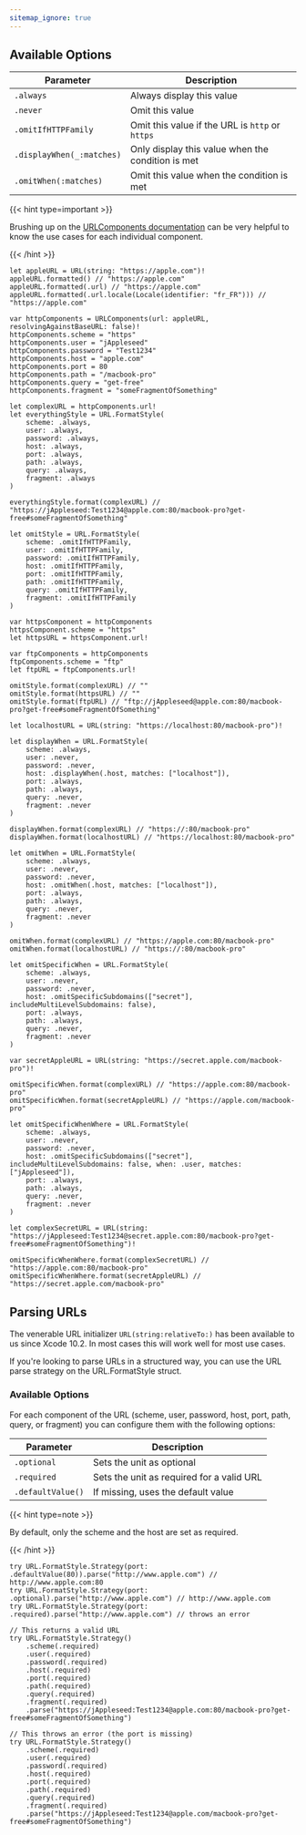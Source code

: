```yaml
---
sitemap_ignore: true
---
```


## Available Options

| Parameter                 | Description                                       |
| ------------------------- | ------------------------------------------------- |
| `.always`                 | Always display this value                         |
| `.never`                  | Omit this value                                   |
| `.omitIfHTTPFamily`       | Omit this value if the URL is `http` or `https`   |
| `.displayWhen(_:matches)` | Only display this value when the condition is met |
| `.omitWhen(:matches)`     | Omit this value when the condition is met         |

{{< hint type=important >}}

Brushing up on the [URLComponents documentation](https://developer.apple.com/documentation/foundation/urlcomponents/) can be very helpful to know the use cases for each individual component.

{{< /hint >}}

```
let appleURL = URL(string: "https://apple.com")!
appleURL.formatted() // "https://apple.com"
appleURL.formatted(.url) // "https://apple.com"
appleURL.formatted(.url.locale(Locale(identifier: "fr_FR"))) // "https://apple.com"

var httpComponents = URLComponents(url: appleURL, resolvingAgainstBaseURL: false)!
httpComponents.scheme = "https"
httpComponents.user = "jAppleseed"
httpComponents.password = "Test1234"
httpComponents.host = "apple.com"
httpComponents.port = 80
httpComponents.path = "/macbook-pro"
httpComponents.query = "get-free"
httpComponents.fragment = "someFragmentOfSomething"

let complexURL = httpComponents.url!
let everythingStyle = URL.FormatStyle(
    scheme: .always,
    user: .always,
    password: .always,
    host: .always,
    port: .always,
    path: .always,
    query: .always,
    fragment: .always
)

everythingStyle.format(complexURL) // "https://jAppleseed:Test1234@apple.com:80/macbook-pro?get-free#someFragmentOfSomething"

let omitStyle = URL.FormatStyle(
    scheme: .omitIfHTTPFamily,
    user: .omitIfHTTPFamily,
    password: .omitIfHTTPFamily,
    host: .omitIfHTTPFamily,
    port: .omitIfHTTPFamily,
    path: .omitIfHTTPFamily,
    query: .omitIfHTTPFamily,
    fragment: .omitIfHTTPFamily
)

var httpsComponent = httpComponents
httpsComponent.scheme = "https"
let httpsURL = httpsComponent.url!

var ftpComponents = httpComponents
ftpComponents.scheme = "ftp"
let ftpURL = ftpComponents.url!

omitStyle.format(complexURL) // ""
omitStyle.format(httpsURL) // ""
omitStyle.format(ftpURL) // "ftp://jAppleseed@apple.com:80/macbook-pro?get-free#someFragmentOfSomething"

let localhostURL = URL(string: "https://localhost:80/macbook-pro")!

let displayWhen = URL.FormatStyle(
    scheme: .always,
    user: .never,
    password: .never,
    host: .displayWhen(.host, matches: ["localhost"]),
    port: .always,
    path: .always,
    query: .never,
    fragment: .never
)

displayWhen.format(complexURL) // "https://:80/macbook-pro"
displayWhen.format(localhostURL) // "https://localhost:80/macbook-pro"

let omitWhen = URL.FormatStyle(
    scheme: .always,
    user: .never,
    password: .never,
    host: .omitWhen(.host, matches: ["localhost"]),
    port: .always,
    path: .always,
    query: .never,
    fragment: .never
)

omitWhen.format(complexURL) // "https://apple.com:80/macbook-pro"
omitWhen.format(localhostURL) // "https://:80/macbook-pro"

let omitSpecificWhen = URL.FormatStyle(
    scheme: .always,
    user: .never,
    password: .never,
    host: .omitSpecificSubdomains(["secret"], includeMultiLevelSubdomains: false),
    port: .always,
    path: .always,
    query: .never,
    fragment: .never
)

var secretAppleURL = URL(string: "https://secret.apple.com/macbook-pro")!

omitSpecificWhen.format(complexURL) // "https://apple.com:80/macbook-pro"
omitSpecificWhen.format(secretAppleURL) // "https://apple.com/macbook-pro"

let omitSpecificWhenWhere = URL.FormatStyle(
    scheme: .always,
    user: .never,
    password: .never,
    host: .omitSpecificSubdomains(["secret"], includeMultiLevelSubdomains: false, when: .user, matches: ["jAppleseed"]),
    port: .always,
    path: .always,
    query: .never,
    fragment: .never
)

let complexSecretURL = URL(string: "https://jAppleseed:Test1234@secret.apple.com:80/macbook-pro?get-free#someFragmentOfSomething")!

omitSpecificWhenWhere.format(complexSecretURL) // "https://apple.com:80/macbook-pro"
omitSpecificWhenWhere.format(secretAppleURL) // "https://secret.apple.com/macbook-pro"
```

## Parsing URLs

The venerable URL initializer `URL(string:relativeTo:)` has been available to us since Xcode 10.2. In most cases this will work well for most use cases.

If you're looking to parse URLs in a structured way, you can use the URL parse strategy on the URL.FormatStyle struct.

### Available Options

For each component of the URL (scheme, user, password, host, port, path, query, or fragment) you can configure them with the following options:

| Parameter         | Description                               |
| ----------------- | ----------------------------------------- |
| `.optional`       | Sets the unit as optional                 |
| `.required`       | Sets the unit as required for a valid URL |
| `.defaultValue()` | If missing, uses the default value        |

{{< hint type=note >}}

By default, only the scheme and the host are set as required.

{{< /hint >}}

```
try URL.FormatStyle.Strategy(port: .defaultValue(80)).parse("http://www.apple.com") // http://www.apple.com:80
try URL.FormatStyle.Strategy(port: .optional).parse("http://www.apple.com") // http://www.apple.com
try URL.FormatStyle.Strategy(port: .required).parse("http://www.apple.com") // throws an error

// This returns a valid URL
try URL.FormatStyle.Strategy()
    .scheme(.required)
    .user(.required)
    .password(.required)
    .host(.required)
    .port(.required)
    .path(.required)
    .query(.required)
    .fragment(.required)
    .parse("https://jAppleseed:Test1234@apple.com:80/macbook-pro?get-free#someFragmentOfSomething")

// This throws an error (the port is missing)
try URL.FormatStyle.Strategy()
    .scheme(.required)
    .user(.required)
    .password(.required)
    .host(.required)
    .port(.required)
    .path(.required)
    .query(.required)
    .fragment(.required)
    .parse("https://jAppleseed:Test1234@apple.com/macbook-pro?get-free#someFragmentOfSomething")
```